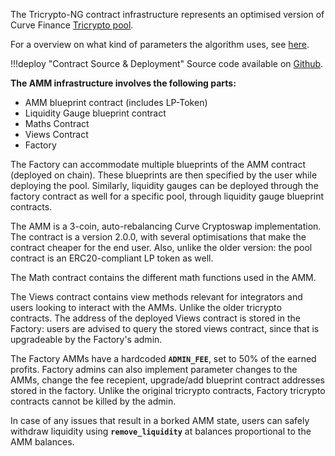 The Tricrypto-NG contract infrastructure represents an optimised version of Curve Finance [Tricrypto pool](https://etherscan.io/address/0xd51a44d3fae010294c616388b506acda1bfaae46).

For a overview on what kind of parameters the algorithm uses, see [here](../cryptoswap_exchange/pools/overview.md).

!!!deploy "Contract Source & Deployment"
    Source code available on [Github](https://github.com/curvefi/tricrypto-ng).
 

**The AMM infrastructure involves the following parts:**

- AMM blueprint contract (includes LP-Token)
- Liquidity Gauge blueprint contract
- Maths Contract
- Views Contract
- Factory


The Factory can accommodate multiple blueprints of the AMM contract (deployed on chain). These blueprints are then specified by the user while deploying the pool. Similarly, liquidity gauges can be deployed through the factory contract as well for a specific pool, through liquidity gauge blueprint contracts.

The AMM is a 3-coin, auto-rebalancing Curve Cryptoswap implementation. The contract is a version 2.0.0, with several optimisations that make the contract cheaper for the end user. Also, unlike the older version: the pool contract is an ERC20-compliant LP token as well.

The Math contract contains the different math functions used in the AMM.

The Views contract contains view methods relevant for integrators and users looking to interact with the AMMs. Unlike the older tricrypto contracts. The address of the deployed Views contract is stored in the Factory: users are advised to query the stored views contract, since that is upgradeable by the Factory's admin.

The Factory AMMs have a hardcoded **`ADMIN_FEE`**, set to 50% of the earned profits. Factory admins can also implement parameter changes to the AMMs, change the fee recepient, upgrade/add blueprint contract addresses stored in the factory. Unlike the original tricrypto contracts, Factory tricrypto contracts cannot be killed by the admin.

In case of any issues that result in a borked AMM state, users can safely withdraw liquidity using **`remove_liquidity`** at balances proportional to the AMM balances.

